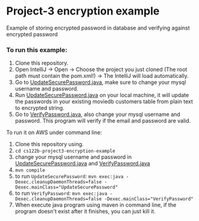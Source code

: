 # Project-3 encryption example
Example of storing encrypted password in database and verifying against encrypted password

### To run this example: 
1. Clone this repository.
2. Open IntelliJ -> Open -> Choose the project you just cloned (The root path must contain the pom.xml!) -> The IntelliJ will load automatically. 
3. Go to [UpdateSecurePassword.java](src/main/java/UpdateSecurePassword.java), make sure to change your mysql username and password. 
4. Run [UpdateSecurePassword.java](src/main/java/UpdateSecurePassword.java) on your local machine, it will update the passwords in your existing moviedb customers table from plain text to encrypted string. 
5. Go to [VerifyPassword.java](src/main/java/VerifyPassword.java), also change your mysql username and password. This program will verify if the email and password are valid.


To run it on AWS under command line:
1. Clone this repository using.
2. `cd cs122b-project3-encryption-example`
3. change your mysql username and password in [UpdateSecurePassword.java](src/main/java/UpdateSecurePassword.java) and [VerifyPassword.java](src/main/java/VerifyPassword.java)
4. `mvn compile`
5. to run `UpdateSecurePassword`: `mvn exec:java -Dexec.cleanupDaemonThreads=false -Dexec.mainClass="UpdateSecurePassword"`
6. to run `VerifyPassword`: `mvn exec:java -Dexec.cleanupDaemonThreads=false -Dexec.mainClass="VerifyPassword"`
7. When execute java program using maven in command line, if the program doesn't exist after it finishes, you can just kill it.
